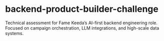 # backend-product-builder-challenge
Technical assessment for Fame Keeda’s AI-first backend engineering role. Focused on campaign orchestration, LLM integrations, and high-scale data systems.
